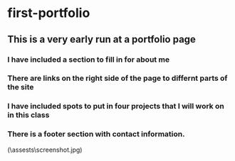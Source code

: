 # first-portfolio

## This is a very early run at a portfolio page

### I have included a section to fill in for about me

### There are links on the right side of the page to differnt parts of the site

### I have included spots to put in four projects that I will work on in this class

### There is a footer section with contact information.

(\\assests\screenshot.jpg)